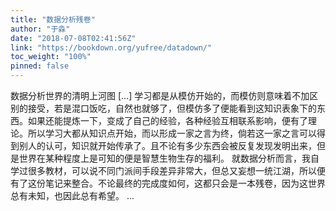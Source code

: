 ```yaml
---
title: "数据分析残卷"
author: "于淼"
date: "2018-07-08T02:41:56Z"
link: "https://bookdown.org/yufree/datadown/"
toc_weight: "100%"
pinned: false
---
```


数据分析世界的清明上河图 [...] 学习都是从模仿开始的，而模仿则意味着不加区别的接受，若是混口饭吃，自然也就够了，但模仿多了便能看到这知识表象下的东西。如果还能提炼一下，变成了自己的经验，各种经验互相联系影响，便有了理论。所以学习大都从知识点开始，而以形成一家之言为终，倘若这一家之言可以得到别人的认可，知识就开始传承了。且不论有多少东西会被反复发现发明出来，但是世界在某种程度上是可知的便是智慧生物生存的福利。 就数据分析而言，我自学过很多教材，可以说不同门派间手段差异非常大，但总又妄想一统江湖，所以便有了这份笔记来整合。不论最终的完成度如何，这都只会是一本残卷，因为这世界总有未知，也因此总有希望。 ...

